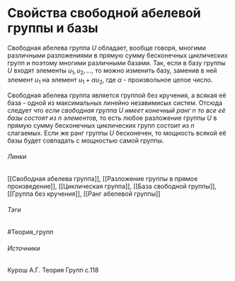 # Свойства свободной абелевой группы и базы
Свободная абелева группа $U$ обладает, вообще говоря, многими различными разложениями в прямую сумму бесконечных циклических групп и поэтому многими различными базами. Так, если в базу группы $U$ входят элементы $u_{1},u_{2},\dots ,$ то можно изменить базу, заменив в ней элемент $u_{1}$ на элемент $u_{1}+\alpha u_{2}$, где $\alpha$ - произвольное целое число.

Свободная абелева группа является группой без кручения, а всякая её база - одной из максимальных линейно незавимисых систем. Отсюда следует что *если свободная группа $U$ имеет конечный ранг $n$ то все её базы состоят из $n$ элементов,* то есть любое разложение группы $U$ в прямую сумму бесконечных циклических групп состоит из $n$ слагаемых. Если же ранг группы $U$ бесконечен, то мощность всякой её базы будет совпадать с мощностью самой группы.
###### Линки
 [[Свободная абелева группа]], [[Разложение группы в прямое произведение]], [[Циклическая группа]], [[База свободной группы]], [[Группа без кручения]], [[Ранг абелевой группы]]
###### Тэги
 #Теория_групп 
###### Источники
 Курош А.Г. Теория Групп с.118